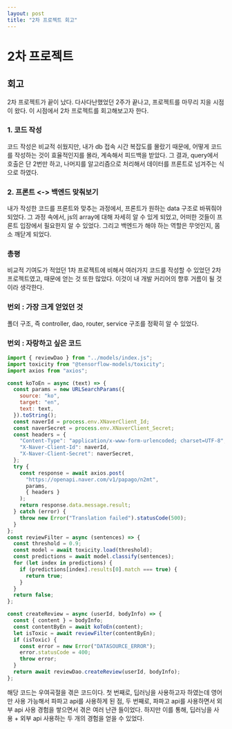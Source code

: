 ```yaml
---
layout: post
title: "2차 프로젝트 회고"
---
```


# 2차 프로젝트

## 회고

2차 프로젝트가 끝이 났다. 다사다난했었던 2주가 끝나고, 프로젝트를 마무리 지을 시점이 왔다. 이 시점에서 2차 프로젝트를 회고해보고자 한다.

### 1. 코드 작성

코드 작성은 비교적 쉬웠지만, 내가 db 접속 시간 복잡도를 몰랐기 때문에, 어떻게 코드를 작성하는 것이 효율적인지를 몰라, 계속해서 피드백을 받았다. 그 결과, query에서 호출은 단 2번만 하고, 나머지를 알고리즘으로 처리해서 데이터를 프론트로 넘겨주는 식으로 하였다.

### 2. 프론트 <-> 백엔드 맞춰보기

내가 작성한 코드를 프론트와 맞추는 과정에서, 프론트가 원하는 data 구조로 바꿔줘야 되었다. 그 과정 속에서, js의 array에 대해 자세히 알 수 있게 되었고, 어떠한 것들이 프론트 입장에서 필요한지 알 수 있었다. 그리고 백엔드가 해야 하는 역할은 무엇인지, 몸소 깨닫게 되었다.

### 총평

비교적 기여도가 적었던 1차 프로젝트에 비해서 여러가지 코드를 작성할 수 있었던 2차 프로젝트였고, 때문에 얻는 것 또한 많았다. 이것이 내 개발 커리어의 향후 거름이 될 것이라 생각한다.

### 번외 : 가장 크게 얻었던 것

폴더 구조, 즉 controller, dao, router, service 구조를 정확히 알 수 있었다.

### 번외 : 자랑하고 싶은 코드

```javascript
import { reviewDao } from "../models/index.js";
import toxicity from "@tensorflow-models/toxicity";
import axios from "axios";

const koToEn = async (text) => {
  const params = new URLSearchParams({
    source: "ko",
    target: "en",
    text: text,
  }).toString();
  const naverId = process.env.XNaverClient_Id;
  const naverSecret = process.env.XNaverClient_Secret;
  const headers = {
    "Content-Type": "application/x-www-form-urlencoded; charset=UTF-8",
    "X-Naver-Client-Id": naverId,
    "X-Naver-Client-Secret": naverSecret,
  };
  try {
    const response = await axios.post(
      "https://openapi.naver.com/v1/papago/n2mt",
      params,
      { headers }
    );
    return response.data.message.result;
  } catch (error) {
    throw new Error("Translation failed").statusCode(500);
  }
};
const reviewFilter = async (sentences) => {
  const threshold = 0.9;
  const model = await toxicity.load(threshold);
  const predictions = await model.classify(sentences);
  for (let index in predictions) {
    if (predictions[index].results[0].match === true) {
      return true;
    }
  }
  return false;
};

const createReview = async (userId, bodyInfo) => {
  const { content } = bodyInfo;
  const contentByEn = await koToEn(content);
  let isToxic = await reviewFilter(contentByEn);
  if (isToxic) {
    const error = new Error("DATASOURCE_ERROR");
    error.statusCode = 400;
    throw error;
  }
  return await reviewDao.createReview(userId, bodyInfo);
};
```

해당 코드는 우여곡절을 겪은 코드이다. 첫 번째로, 딥러닝을 사용하고자 하였는데 영어만 사용 가능해서 파파고 api를 사용하게 된 점, 두 번째로, 파파고 api를 사용하면서 외부 api 사용 경험을 쌓으면서 겪은 여러 난관 들이었다. 하지만 이를 통해, 딥러닝을 사용 + 외부 api 사용하는 두 개의 경험을 얻을 수 있었다.
